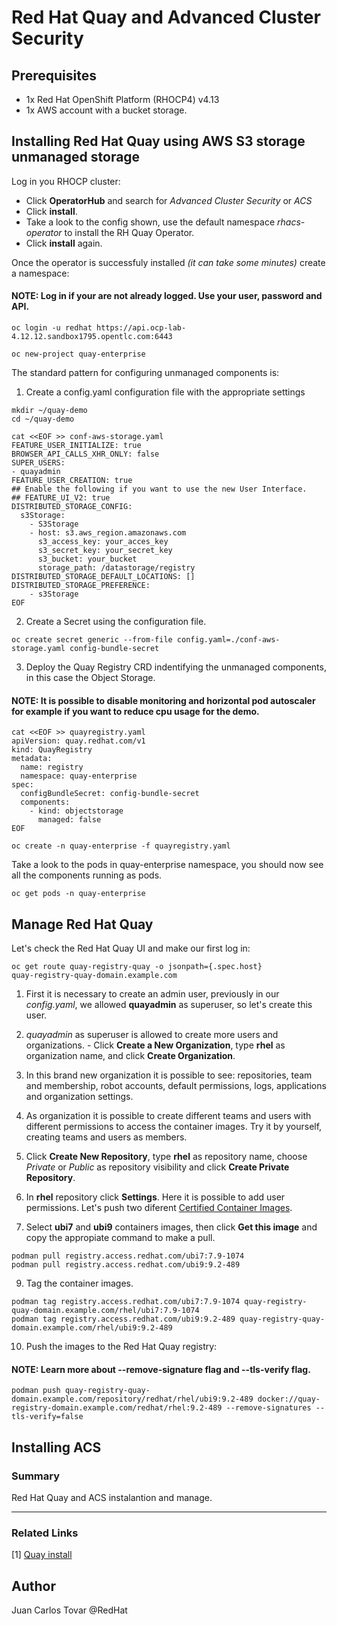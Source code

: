 # Red Hat Quay and Advanced Cluster Security

## __Prerequisites__
- 1x Red Hat OpenShift Platform (RHOCP4) v4.13
- 1x AWS account with a bucket storage.

## __Installing Red Hat Quay using AWS S3 storage unmanaged storage__
Log in you RHOCP cluster:

- Click __OperatorHub__ and search for *Advanced Cluster Security* or *ACS*
- Click __install__.
- Take a look to the config shown, use the default namespace *rhacs-operator* to install the RH Quay Operator.
- Click __install__ again.

Once the operator is successfuly installed _(it can take some minutes)_ create a namespace:

#### __NOTE:__ Log in if your are not already logged. Use your user, password and API.

```
oc login -u redhat https://api.ocp-lab-4.12.12.sandbox1795.opentlc.com:6443
```

```
oc new-project quay-enterprise
```

The standard pattern for configuring unmanaged components is:
  1) Create a config.yaml configuration file with the appropriate settings
```
mkdir ~/quay-demo
cd ~/quay-demo

cat <<EOF >> conf-aws-storage.yaml
FEATURE_USER_INITIALIZE: true
BROWSER_API_CALLS_XHR_ONLY: false
SUPER_USERS:
- quayadmin
FEATURE_USER_CREATION: true
## Enable the following if you want to use the new User Interface.
## FEATURE_UI_V2: true 
DISTRIBUTED_STORAGE_CONFIG:
  s3Storage:
    - S3Storage
    - host: s3.aws_region.amazonaws.com
      s3_access_key: your_acces_key
      s3_secret_key: your_secret_key
      s3_bucket: your_bucket
      storage_path: /datastorage/registry
DISTRIBUTED_STORAGE_DEFAULT_LOCATIONS: []
DISTRIBUTED_STORAGE_PREFERENCE:
    - s3Storage
EOF
```

   2) Create a Secret using the configuration file.
```
oc create secret generic --from-file config.yaml=./conf-aws-storage.yaml config-bundle-secret
```

   3) Deploy the Quay Registry CRD indentifying the unmanaged components, in this case the Object Storage.

#### __NOTE:__ It is possible to disable monitoring and horizontal pod autoscaler for example if you want to reduce cpu usage for the demo.

```
cat <<EOF >> quayregistry.yaml
apiVersion: quay.redhat.com/v1
kind: QuayRegistry
metadata:
  name: registry
  namespace: quay-enterprise
spec:
  configBundleSecret: config-bundle-secret
  components:
    - kind: objectstorage
      managed: false
EOF
```

```
oc create -n quay-enterprise -f quayregistry.yaml
```

Take a look to the pods in quay-enterprise namespace, you should now see all the components running as pods.
```
oc get pods -n quay-enterprise
```

## __Manage Red Hat Quay__

Let's check the Red Hat Quay UI and make our first log in:
```
oc get route quay-registry-quay -o jsonpath={.spec.host}
quay-registry-quay-domain.example.com
```

  1) First it is necessary to create an admin user, previously in our _config.yaml_, we allowed __quayadmin__ as superuser, so let's create this user.

  2) _quayadmin_ as superuser is allowed to create more users and organizations.
    - Click __Create a New Organization__, type __rhel__ as organization name, and click __Create Organization__.

  3) In this brand new organization it is possible to see: repositories, team and membership, robot accounts, default permissions, logs, applications and organization settings.
 
  4) As organization it is possible to create different teams and users with different permissions to access the container images. Try it by yourself, creating teams and users as members.

  5) Click __Create New Repository__, type __rhel__ as repository name, choose _Private_ or _Public_ as repository visibility and click __Create Private Repository__.
 
  6) In __rhel__ repository click __Settings__. Here it is possible to add user permissions. Let's push two diferent [Certified Container Images](https://catalog.redhat.com/software/containers/search?p=1&q=ubi).
     
  8) Select __ubi7__ and __ubi9__ containers images, then click __Get this image__ and copy the appropiate command to make a pull.
```
podman pull registry.access.redhat.com/ubi7:7.9-1074
podman pull registry.access.redhat.com/ubi9:9.2-489
```

  9) Tag the container images.
```
podman tag registry.access.redhat.com/ubi7:7.9-1074 quay-registry-quay-domain.example.com/rhel/ubi7:7.9-1074
podman tag registry.access.redhat.com/ubi9:9.2-489 quay-registry-quay-domain.example.com/rhel/ubi9:9.2-489
```

  10) Push the images to the Red Hat Quay registry:

#### __NOTE:__ Learn more about --remove-signature flag and --tls-verify flag.
```
podman push quay-registry-quay-domain.example.com/repository/redhat/rhel/ubi9:9.2-489 docker://quay-registry-domain.example.com/redhat/rhel:9.2-489 --remove-signatures --tls-verify=false
```

  

## __Installing ACS__

### __Summary__

Red Hat Quay and ACS instalantion and manage.

---
### Related Links
[1] [Quay install](https://access.redhat.com/documentation/en-us/red_hat_quay/3.8/html/deploying_the_red_hat_quay_operator_on_openshift_container_platform/operator-preconfigure)

## Author

Juan Carlos Tovar @RedHat
